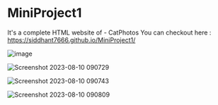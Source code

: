 # MiniProject1
It's a complete HTML website of - CatPhotos
You can checkout here : https://siddhant7666.github.io/MiniProject1/

![image](https://github.com/siddhant7666/MiniProject1/assets/109289709/81ad040b-e1b6-40c9-8a7c-b5ec1f5bade6)


![Screenshot 2023-08-10 090729](https://github.com/siddhant7666/MiniProject1/assets/109289709/260eae8c-e565-465d-a48f-67355279db64)


![Screenshot 2023-08-10 090743](https://github.com/siddhant7666/MiniProject1/assets/109289709/52d77629-838f-4b35-809b-f5fb5f4194d7)


![Screenshot 2023-08-10 090809](https://github.com/siddhant7666/MiniProject1/assets/109289709/3c4303c7-8741-4a07-a663-a592603f5669)


